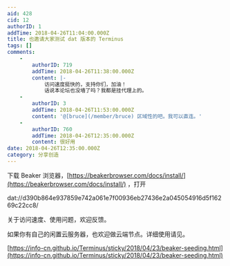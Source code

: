 ```yaml
---
aid: 428
cid: 12
authorID: 1
addTime: 2018-04-26T11:04:00.000Z
title: 也邀请大家测试 dat 版本的 Terminus
tags: []
comments:
    -
        authorID: 719
        addTime: 2018-04-26T11:38:00.000Z
        content: |-
            访问速度挺快的，支持你们，加油！  
            话说本论坛也没墙了吗？我都是挂代理上的。
    -
        authorID: 3
        addTime: 2018-04-26T11:53:00.000Z
        content: '@[bruce](/member/bruce) 区域性的吧。我可以直连。'
    -
        authorID: 760
        addTime: 2018-04-26T12:35:00.000Z
        content: 很好用
date: 2018-04-26T12:35:00.000Z
category: 分享创造
---
```


下载 Beaker 浏览器，[https://beakerbrowser.com/docs/install/](https://beakerbrowser.com/docs/install/) ，打开

dat://d390b864e937859e742a061e7f00936eb27436e2a045054916d5f16269c22cc8/

关于访问速度、使用问题，欢迎反馈。

如果你有自己的闲置云服务器，也欢迎做云端节点。详细使用请见。

[https://info-cn.github.io/Terminus/sticky/2018/04/23/beaker-seeding.html](https://info-cn.github.io/Terminus/sticky/2018/04/23/beaker-seeding.html)
